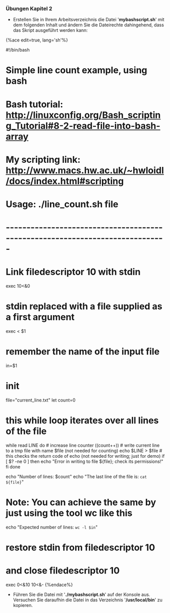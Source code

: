 ### Übungen Kapitel 2

* Erstellen Sie in Ihrem Arbeitsverzeichnis die Datei '**mybashscript.sh**' mit dem folgenden Inhalt und ändern Sie die Dateirechte dahingehend, dass das Skript ausgeführt werden kann:  

{%ace edit=true, lang='sh'%}

#!/bin/bash
# Simple line count example, using bash
#
# Bash tutorial: http://linuxconfig.org/Bash_scripting_Tutorial#8-2-read-file-into-bash-array
# My scripting link: http://www.macs.hw.ac.uk/~hwloidl/docs/index.html#scripting
#
# Usage: ./line_count.sh file
# -----------------------------------------------------------------------------

# Link filedescriptor 10 with stdin
exec 10<&0
# stdin replaced with a file supplied as a first argument
exec < $1
# remember the name of the input file
in=$1

# init
file="current_line.txt"
let count=0

# this while loop iterates over all lines of the file
while read LINE
do
    # increase line counter 
    ((count++))
    # write current line to a tmp file with name $file (not needed for counting)
    echo $LINE > $file
    # this checks the return code of echo (not needed for writing; just for demo)
    if [ $? -ne 0 ] 
     then echo "Error in writing to file ${file}; check its permissions!"
    fi
done

echo "Number of lines: $count"
echo "The last line of the file is: `cat ${file}`"

# Note: You can achieve the same by just using the tool wc like this
echo "Expected number of lines: `wc -l $in`"

# restore stdin from filedescriptor 10
# and close filedescriptor 10
exec 0<&10 10<&-
{%endace%}

* Führen Sie die Datei mit '**./mybashscript.sh**' auf der Konsole aus. Versuchen Sie daraufhin die Datei in das Verzeichnis '**/usr/local/bin**' zu kopieren.



